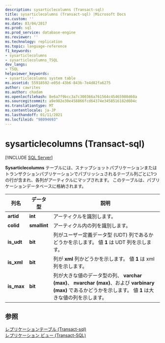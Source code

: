 ```yaml
---
description: sysarticlecolumns (Transact-sql)
title: sysarticlecolumns (Transact-sql) |Microsoft Docs
ms.custom: ''
ms.date: 03/04/2017
ms.prod: sql
ms.prod_service: database-engine
ms.reviewer: ''
ms.technology: replication
ms.topic: language-reference
f1_keywords:
- sysarticlecolumns
- sysarticlecolumns_TSQL
dev_langs:
- TSQL
helpviewer_keywords:
- sysarticlecolumns system table
ms.assetid: 55918592-e05d-43b6-843b-7e4d82fa6275
author: cawrites
ms.author: chadam
ms.openlocfilehash: 8e6a7f9bcc3a7c300366a761564c45465988d60a
ms.sourcegitcommit: a9e982e30e458866fcd64374e3458516182d604c
ms.translationtype: MT
ms.contentlocale: ja-JP
ms.lasthandoff: 01/11/2021
ms.locfileid: "98094693"
---
```

# <a name="sysarticlecolumns-transact-sql"></a>sysarticlecolumns (Transact-sql)
[!INCLUDE [SQL Server](../../includes/applies-to-version/sqlserver.md)]

  **Sysarticlecolumns** テーブルには、スナップショットパブリケーションまたはトランザクションパブリケーションでパブリッシュされるテーブル列ごとに1つの行が含まれ、各列がアーティクルにマップされます。 このテーブルは、パブリケーションデータベースに格納されます。  
  
|列名|データ型|説明|  
|-----------------|---------------|-----------------|  
|**artid**|**int**|アーティクルを識別します。|  
|**colid**|**smallint**|アーティクル内の列を識別します。|  
|**is_udt**|**bit**|列がユーザー定義データ型 (UDT) 列であるかどうかを示します。 値 **1** は UDT 列を示します。|  
|**is_xml**|**bit**|列が **xml** 列かどうかを示します。 値 **1** は xml 列を示します。|  
|**is_max**|**bit**|列が大きな値のデータ型の列、 **varchar (max)**、 **nvarchar (max)**、および **varbinary (max)** であるかどうかを示します。 値 **1** は大きな値の列を示します。|  
  
## <a name="see-also"></a>参照  
 [レプリケーションテーブル &#40;Transact-sql&#41;](../../relational-databases/system-tables/replication-tables-transact-sql.md)   
 [レプリケーション ビュー &#40;Transact-SQL&#41;](../../relational-databases/system-views/replication-views-transact-sql.md)  
  
  
